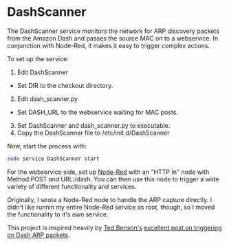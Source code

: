 DashScanner
============

The DashScanner service monitors the network for ARP discovery packets from the Amazon Dash and passes the source MAC on to a webservice. In conjunction with Node-Red, it makes it easy to trigger complex actions.

To set up the service:

1. Edit DashScanner
  * Set DIR to the checkout directory.
2. Edit dash_scanner.py
  * Set DASH_URL to the webservice waiting for MAC posts.
3. Set DashScanner and dash_scanner.py to executable.
4. Copy the DashScanner file to /etc/init.d/DashScanner

Now, start the process with:

```bash
sudo service DashScanner start
```

For the webservice side, set up [Node-Red](http://nodered.org) with an "HTTP In" node with Method:POST and URL:/dash. You can then use this node to trigger a wide variety of different functionality and services.

Originally, I wrote a Node-Red node to handle the ARP capture directly. I didn't like runnin my entire Node-Red service as root, though, so I moved the functionality to it's own service.

This project is inspired heavily by [Ted Benson's](https://twitter.com/edwardbenson) [excellent post on triggering on Dash ARP packets](https://medium.com/@edwardbenson/how-i-hacked-amazon-s-5-wifi-button-to-track-baby-data-794214b0bdd8).
